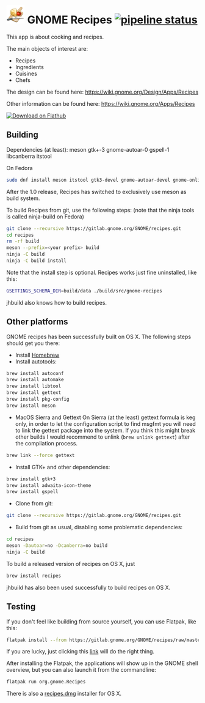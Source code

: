 # ![Recipes icon](data/icons/48x48/org.gnome.Recipes.png "Recipes icon") GNOME Recipes [![pipeline status](https://gitlab.gnome.org/GNOME/recipes/badges/master/pipeline.svg)](https://gitlab.gnome.org/GNOME/recipes/commits/master)

This app is about cooking and recipes.

The main objects of interest are:

- Recipes
- Ingredients
- Cuisines
- Chefs

The design can be found here: <https://wiki.gnome.org/Design/Apps/Recipes>

Other information can be found here: <https://wiki.gnome.org/Apps/Recipes>

<a href='https://flathub.org/apps/details/org.gnome.Recipes'><img width='240' alt='Download on Flathub' src='https://flathub.org/assets/badges/flathub-badge-i-en.png'/></a>

## Building

Dependencies (at least): meson gtk+-3 gnome-autoar-0 gspell-1 libcanberra itstool

On Fedora

```sh
sudo dnf install meson itstool gtk3-devel gnome-autoar-devel gnome-online-accounts-devel gspell-devel libcanberra-devel libsoup-devel
```

After the 1.0 release, Recipes has switched to exclusively use meson as build system.

To build Recipes from git, use the following steps: (note that the ninja tools is
called ninja-build on Fedora)

```sh
git clone --recursive https://gitlab.gnome.org/GNOME/recipes.git
cd recipes
rm -rf build
meson --prefix=<your prefix> build
ninja -C build
ninja -C build install
```

Note that the install step is optional. Recipes works just fine uninstalled, like this:

```sh
GSETTINGS_SCHEMA_DIR=build/data ./build/src/gnome-recipes
```

jhbuild also knows how to build recipes.

## Other platforms

GNOME recipes has been successfully built on OS X. The following steps should get you there:

- Install [Homebrew](https://brew.sh/)
- Install autotools:

```sh
brew install autoconf
brew install automake
brew install libtool
brew install gettext
brew install pkg-config
brew install meson
```

- MacOS Sierra and Gettext
On Sierra (at the least) gettext formula is keg only, in order to let the configuration script
to find msgfmt you will need to link the gettext package into the system. If you think this might
break other builds I would recommend to unlink (``brew unlink gettext``) after the compilation process.

```sh
brew link --force gettext
```

- Install GTK+ and other dependencies:

```sh
brew install gtk+3
brew install adwaita-icon-theme
brew install gspell
```

- Clone from git:

```sh
git clone --recursive https://gitlab.gnome.org/GNOME/recipes.git
```

- Build from git as usual, disabling some problematic dependencies:

```sh
cd recipes
meson -Dautoar=no -Dcanberra=no build
ninja -C build
```

To build a released version of recipes on OS X, just

```sh
brew install recipes
```

jhbuild has also been used successfully to build recipes on OS X.

## Testing

If you don't feel like building from source yourself, you can use Flatpak, like this:

```sh
flatpak install --from https://gitlab.gnome.org/GNOME/recipes/raw/master/flatpak/gnome-recipes.flatpakref
```

If you are lucky, just clicking this [link](https://gitlab.gnome.org/GNOME/recipes/raw/master/flatpak/gnome-recipes.flatpakref) will do the right thing.

After installing the Flatpak, the applications will show up in the GNOME shell overview, but you can also launch it from the commandline:

```sh
flatpak run org.gnome.Recipes
```

There is also a [recipes.dmg](https://download.gnome.org/binaries/mac/recipes/) installer for OS X.
